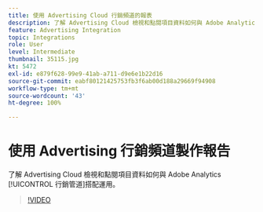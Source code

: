 ```yaml
---
title: 使用 Advertising Cloud 行銷頻道的報表
description: 了解 Advertising Cloud 檢視和點閱項目資料如何與 Adobe Analytics 行銷管道搭配運用。
feature: Advertising Integration
topic: Integrations
role: User
level: Intermediate
thumbnail: 35115.jpg
kt: 5472
exl-id: e879f628-99e9-41ab-a711-d9e6e1b22d16
source-git-commit: eabf80121425753fb3f6ab00d188a29669f94908
workflow-type: tm+mt
source-wordcount: '43'
ht-degree: 100%

---
```


# 使用 Advertising 行銷頻道製作報告

了解 Advertising Cloud 檢視和點閱項目資料如何與 Adobe Analytics [!UICONTROL 行銷管道]搭配運用。

>[!VIDEO](https://video.tv.adobe.com/v/35115/?quality=12&learn=on)

